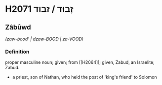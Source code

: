 # H2071 זָבוּד / זבוד

## Zâbûwd

_(zaw-bood' | dzaw-BOOD | za-VOOD)_

### Definition

proper masculine noun; given; from [[H2064]]; given, Zabud, an Israelite; Zabud.

- a priest, son of Nathan, who held the post of 'king's friend' to Solomon
